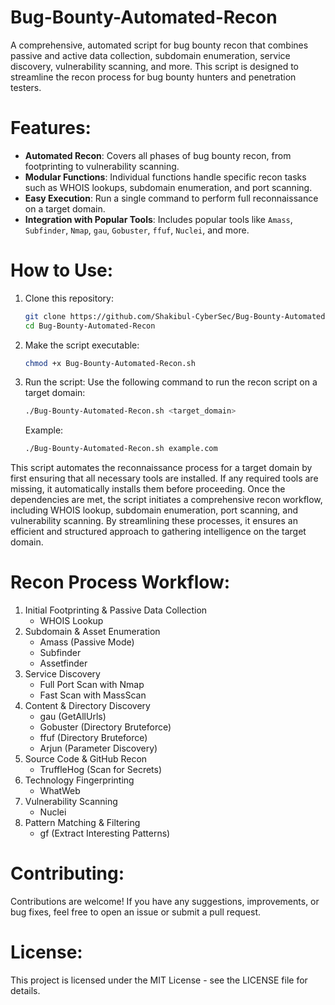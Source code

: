 # Bug-Bounty-Automated-Recon

A comprehensive, automated script for bug bounty recon that combines passive and active data collection, subdomain enumeration, service discovery, vulnerability scanning, and more. This script is designed to streamline the recon process for bug bounty hunters and penetration testers.

# Features:
- **Automated Recon**: Covers all phases of bug bounty recon, from footprinting to vulnerability scanning.
- **Modular Functions**: Individual functions handle specific recon tasks such as WHOIS lookups, subdomain enumeration, and port scanning.
- **Easy Execution**: Run a single command to perform full reconnaissance on a target domain.
- **Integration with Popular Tools**: Includes popular tools like `Amass`, `Subfinder`, `Nmap`, `gau`, `Gobuster`, `ffuf`, `Nuclei`, and more.

# How to Use:
1. Clone this repository:

   ```bash
   git clone https://github.com/Shakibul-CyberSec/Bug-Bounty-Automated-Recon.git
   cd Bug-Bounty-Automated-Recon
   ```
2. Make the script executable:

   ```bash
   chmod +x Bug-Bounty-Automated-Recon.sh
   ```
3. Run the script:
   Use the following command to run the recon script on a target domain:
   
   ```bash
   ./Bug-Bounty-Automated-Recon.sh <target_domain>
   ```
   Example:

   ```bash
   ./Bug-Bounty-Automated-Recon.sh example.com
   ```
 This script automates the reconnaissance process for a target domain by first ensuring that all necessary tools are installed. If any required tools are missing, it automatically installs them before proceeding. Once the dependencies are met, the script initiates a comprehensive recon workflow, including WHOIS lookup, subdomain enumeration, port scanning, and vulnerability scanning. By streamlining these processes, it ensures an efficient and structured approach to gathering intelligence on the target domain.

# Recon Process Workflow:
1. Initial Footprinting & Passive Data Collection
   - WHOIS Lookup
2. Subdomain & Asset Enumeration
   - Amass (Passive Mode)
   - Subfinder
   - Assetfinder
3. Service Discovery
   - Full Port Scan with Nmap
   - Fast Scan with MassScan
4. Content & Directory Discovery
   - gau (GetAllUrls)
   - Gobuster (Directory Bruteforce)
   - ffuf (Directory Bruteforce)
   - Arjun (Parameter Discovery)
5. Source Code & GitHub Recon
   - TruffleHog (Scan for Secrets)
6. Technology Fingerprinting
   - WhatWeb
7. Vulnerability Scanning
   - Nuclei
8. Pattern Matching & Filtering
   - gf (Extract Interesting Patterns)

# Contributing:
Contributions are welcome! If you have any suggestions, improvements, or bug fixes, feel free to open an issue or submit a pull request.
# License:
This project is licensed under the MIT License - see the LICENSE file for details.
   

